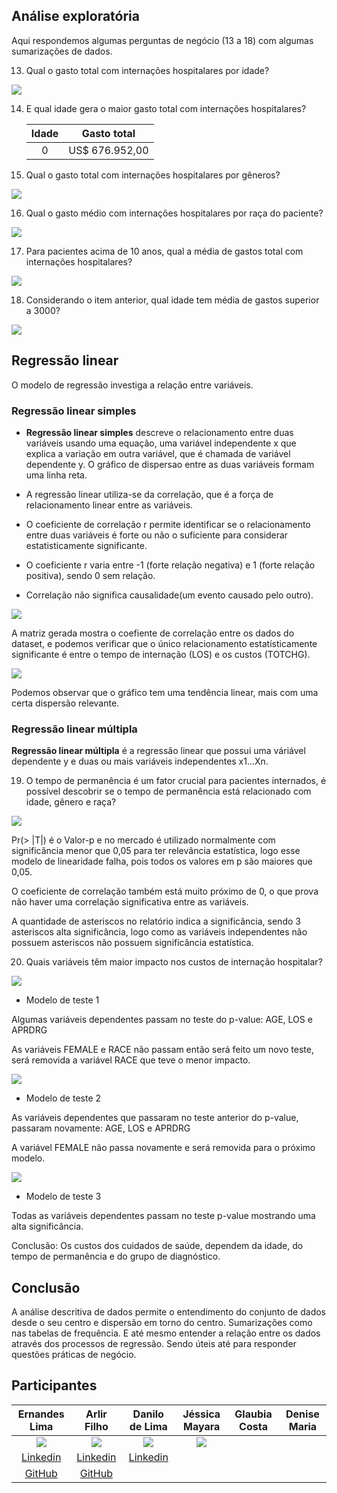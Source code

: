 ## Análise exploratória

Aqui respondemos algumas perguntas de negócio (13 a 18) com algumas sumarizações de dados.

13. Qual o gasto total com internações hospitalares por idade?

![](https://github.com/NandesLima/analise-de-dados-com-r-e-sql/blob/main/imagens/gasto-por-idade.jpg)

14. E qual idade gera o maior gasto total com internações hospitalares?
    
    | Idade | Gasto total    |
    |:-----:|:--------------:|
    | 0     | US$ 676.952,00 |

15. Qual o gasto total com internações hospitalares por gêneros?

![](https://github.com/NandesLima/analise-de-dados-com-r-e-sql/blob/main/imagens/gasto-por-genero.jpg)

16. Qual o gasto médio com internações hospitalares por raça do paciente?

![](https://github.com/NandesLima/analise-de-dados-com-r-e-sql/blob/main/imagens/gasto-medio-raca.jpg)

17. Para pacientes acima de 10 anos, qual a média de gastos total com internações hospitalares?

![](https://github.com/NandesLima/analise-de-dados-com-r-e-sql/blob/main/imagens/gasto-medio-idade-maior10.jpg)

18. Considerando o item anterior, qual idade tem média de gastos superior a 3000?

![](https://github.com/NandesLima/analise-de-dados-com-r-e-sql/blob/main/imagens/gasto-medio-idade-maior10-maior3k.jpg)

## Regressão linear

O modelo de regressão investiga a relação entre variáveis.

### Regressão linear simples

- **Regressão linear simples** descreve o relacionamento entre duas variáveis usando uma equação, uma variável independente x que explica a variação em outra variável, que é chamada de variável dependente y. O gráfico de dispersao entre as duas variáveis formam uma linha reta.

- A regressão linear utiliza-se da correlação, que é a força de relacionamento linear entre as variáveis.

- O coeficiente de correlação r permite identificar se o relacionamento entre duas variáveis é forte ou não o suficiente para considerar estatisticamente significante.

- O coeficiente r varia entre -1 (forte relação negativa) e 1 (forte relação positiva), sendo 0 sem relação.

- Correlação não significa causalidade(um evento causado pelo outro).

![](https://github.com/NandesLima/analise-de-dados-com-r-e-sql/blob/main/imagens/grafico-correlacao.png)

A matriz gerada mostra o coefiente de correlação entre os dados do dataset, e podemos verificar que o único relacionamento estatísticamente significante é entre o tempo de internação (LOS) e os custos (TOTCHG).

![](https://github.com/NandesLima/analise-de-dados-com-r-e-sql/blob/main/imagens/grafico-dispersao-los-totchg.png)

Podemos observar que o gráfico tem uma tendência linear, mais com uma certa dispersão relevante.

### Regressão linear múltipla

**Regressão linear múltipla** é a regressão linear que possui uma váriável dependente y e duas ou mais variáveis independentes x1...Xn.

19. O tempo de permanência é um fator crucial para pacientes internados, é possível descobrir se o tempo de permanência está relacionado com idade, gênero e raça?

![](https://github.com/NandesLima/analise-de-dados-com-r-e-sql/blob/main/imagens/relatorio-1.jpg)

Pr(> |T|) é o Valor-p e no mercado é utilizado normalmente com significância menor que 0,05 para ter relevância estatística, logo esse modelo de linearidade falha, pois todos os valores em p são maiores que 0,05.

O coeficiente de correlação também está muito próximo de 0, o que prova não haver uma correlação significativa entre as variáveis.

A quantidade de asteriscos no relatório indica a significância, sendo 3 asteriscos alta significância, logo como as variáveis independentes não possuem asteriscos não possuem significância estatística.

20. Quais variáveis têm maior impacto nos custos de internação hospitalar?

![](https://github.com/NandesLima/analise-de-dados-com-r-e-sql/blob/main/imagens/relatorio-2.jpg)

- Modelo de teste 1

Algumas variáveis dependentes passam no teste do p-value: AGE, LOS e APRDRG

As variáveis FEMALE e RACE não passam então será feito um novo teste, será removida a variável RACE que teve o menor impacto.

![](https://github.com/NandesLima/analise-de-dados-com-r-e-sql/blob/main/imagens/relatorio-3.jpg)

- Modelo de teste 2

As variáveis dependentes que passaram no teste anterior do p-value, passaram novamente: AGE, LOS e APRDRG

A variável FEMALE não passa novamente e será removida para o próximo modelo.

![](https://github.com/NandesLima/analise-de-dados-com-r-e-sql/blob/main/imagens/relatorio-4.jpg)

- Modelo de teste 3

Todas as variáveis dependentes passam no teste p-value mostrando uma alta significância.

Conclusão: Os custos dos cuidados de saúde, dependem da idade, do tempo de permanência e do grupo de diagnóstico.

## Conclusão

  A análise descritiva de dados permite o entendimento do conjunto de dados desde o seu centro e dispersão em torno do centro. Sumarizações como nas tabelas de frequência. E até mesmo entender a relação entre os dados através dos processos de regressão. Sendo úteis até para responder questões práticas de negócio.

## Participantes

| Ernandes Lima                                                                                        | Arlir Filho                                                                                      | Danilo de Lima                                                                                       | Jéssica Mayara                                                                                | Glaubia Costa | Denise Maria |
|:----------------------------------------------------------------------------------------------------:|:------------------------------------------------------------------------------------------------:|:----------------------------------------------------------------------------------------------------:|:---------------------------------------------------------------------------------------------:|:-------------:|:------------:|
| ![](https://github.com/NandesLima/analise-de-dados-com-r-e-sql/blob/main/imagens/1621899775850.jpeg) | ![](https://github.com/NandesLima/analise-de-dados-com-r-e-sql/blob/main/imagens/139386165.jpeg) | ![](https://github.com/NandesLima/analise-de-dados-com-r-e-sql/blob/main/imagens/1638414034265.jpeg) | ![](https://github.com/NandesLima/analise-de-dados-com-r-e-sql/blob/main/imagens/jessica.jpg) |               |              |
| [Linkedin](https://www.linkedin.com/in/ernandes-lima/)                                               | [Linkedin](https://www.linkedin.com/in/arlir-rodrigues-filho/)                                   | [Linkedin](https://www.linkedin.com/in/danilo-santos-5a70a869/)                                      |                                                                                               |               |              |
| [GitHub](https://github.com/NandesLima)                                                              | [GitHub](https://github.com/ArlirFilho)                                                          |                                                                                                      |                                                                                               |               |              |
